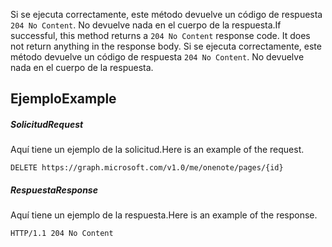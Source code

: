 <span data-ttu-id="66b71-p102">Si se ejecuta correctamente, este método devuelve un código de respuesta `204 No Content`. No devuelve nada en el cuerpo de la respuesta.</span><span class="sxs-lookup"><span data-stu-id="66b71-p102">If successful, this method returns a `204 No Content` response code. It does not return anything in the response body.</span></span>
Si se ejecuta correctamente, este método devuelve un código de respuesta `204 No Content`. No devuelve nada en el cuerpo de la respuesta.

## <span data-ttu-id="66b71-118">Ejemplo</span><span class="sxs-lookup"><span data-stu-id="66b71-118">Example</span></span>
<a id="example" class="xliff"></a>
##### <span data-ttu-id="66b71-119">Solicitud</span><span class="sxs-lookup"><span data-stu-id="66b71-119">Request</span></span>
<a id="request" class="xliff"></a>
<span data-ttu-id="66b71-120">Aquí tiene un ejemplo de la solicitud.</span><span class="sxs-lookup"><span data-stu-id="66b71-120">Here is an example of the request.</span></span>
<!-- {
  "blockType": "request",
  "name": "delete_page"
}-->
```http
DELETE https://graph.microsoft.com/v1.0/me/onenote/pages/{id}
```
##### <span data-ttu-id="66b71-121">Respuesta</span><span class="sxs-lookup"><span data-stu-id="66b71-121">Response</span></span>
<a id="response" class="xliff"></a>
<span data-ttu-id="66b71-122">Aquí tiene un ejemplo de la respuesta.</span><span class="sxs-lookup"><span data-stu-id="66b71-122">Here is an example of the response.</span></span>
<!-- {
  "blockType": "response",
  "truncated": true
} -->
```http
HTTP/1.1 204 No Content
```

<!-- uuid: 8fcb5dbc-d5aa-4681-8e31-b001d5168d79
2015-10-25 14:57:30 UTC -->
<!-- {
  "type": "#page.annotation",
  "description": "Delete page",
  "keywords": "",
  "section": "documentation",
  "tocPath": ""
}-->